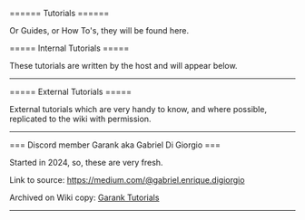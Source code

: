 ====== Tutorials ======

Or Guides, or How To's, they will be found here.

===== Internal Tutorials =====

These tutorials are written by the host and will appear below.

----

===== External Tutorials =====

External tutorials which are very handy to know, and where possible, replicated to the wiki with permission.

----

=== Discord member Garank aka Gabriel Di Giorgio ===

Started in 2024, so, these are very fresh.

Link to source: https://medium.com/@gabriel.enrique.digiorgio

Archived on Wiki copy: [Garank Tutorials](../../garank.md)


----

